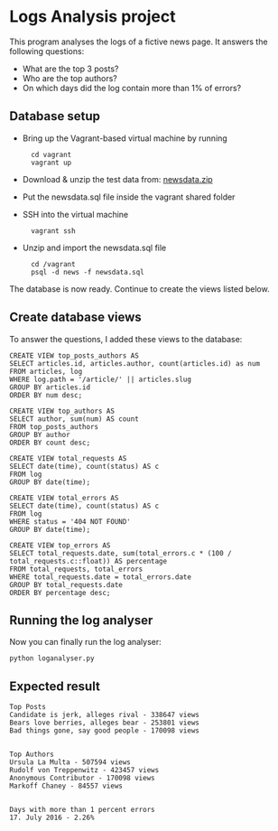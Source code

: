 # Logs Analysis project

This program analyses the logs of a fictive news page. It answers the following questions:

* What are the top 3 posts?
* Who are the top authors?
* On which days did the log contain more than 1% of errors?


## Database setup

* Bring up the Vagrant-based virtual machine by running
    
        cd vagrant
        vagrant up
        
* Download & unzip the test data from: [newsdata.zip](https://d17h27t6h515a5.cloudfront.net/topher/2016/August/57b5f748_newsdata/newsdata.zip)
* Put the newsdata.sql file inside the vagrant shared folder
* SSH into the virtual machine

        vagrant ssh

* Unzip and import the newsdata.sql file

        cd /vagrant
        psql -d news -f newsdata.sql

The database is now ready. Continue to create the views listed below.

## Create database views

To answer the questions, I added these views to the database:

    CREATE VIEW top_posts_authors AS
    SELECT articles.id, articles.author, count(articles.id) as num
    FROM articles, log
    WHERE log.path = '/article/' || articles.slug
    GROUP BY articles.id
    ORDER BY num desc;

    CREATE VIEW top_authors AS 
    SELECT author, sum(num) AS count 
    FROM top_posts_authors 
    GROUP BY author 
    ORDER BY count desc;

    CREATE VIEW total_requests AS 
    SELECT date(time), count(status) AS c 
    FROM log 
    GROUP BY date(time);

    CREATE VIEW total_errors AS 
    SELECT date(time), count(status) AS c 
    FROM log 
    WHERE status = '404 NOT FOUND' 
    GROUP BY date(time);

    CREATE VIEW top_errors AS 
    SELECT total_requests.date, sum(total_errors.c * (100 / total_requests.c::float)) AS percentage
    FROM total_requests, total_errors
    WHERE total_requests.date = total_errors.date
    GROUP BY total_requests.date
    ORDER BY percentage desc;

## Running the log analyser
Now you can finally run the log analyser:

    python loganalyser.py

## Expected result

    Top Posts
    Candidate is jerk, alleges rival - 338647 views
    Bears love berries, alleges bear - 253801 views
    Bad things gone, say good people - 170098 views


    Top Authors
    Ursula La Multa - 507594 views
    Rudolf von Treppenwitz - 423457 views
    Anonymous Contributor - 170098 views
    Markoff Chaney - 84557 views


    Days with more than 1 percent errors
    17. July 2016 - 2.26%
